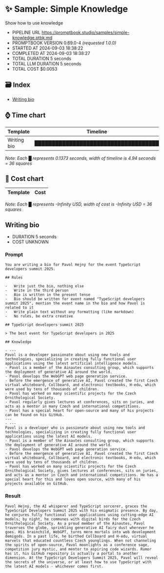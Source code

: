 # ✨ Sample: Simple Knowledge

Show how to use knowledge

-   PIPELINE URL https://promptbook.studio/samples/simple-knowledge.ptbk.md
-   PROMPTBOOK VERSION 0.69.0-4 _(requested 1.0.0)_
-   STARTED AT 2024-09-03 18:38:22
-   COMPLETED AT 2024-09-03 18:38:27
-   TOTAL DURATION 5 seconds
-   TOTAL LLM DURATION 5 seconds
-   TOTAL COST $0.0053

## 🗃 Index

-   [Writing bio](#writing-bio)

## ⌚ Time chart

| Template    | Timeline                             |
| ----------- | ------------------------------------ |
| Writing bio | ████████████████████████████████████ |

_Note: Each █ represents 0.1373 seconds, width of timeline is 4.94 seconds = 36 squares_

## 💸 Cost chart

| Template | Cost |
| -------- | ---- |

_Note: Each █ represents -Infinity USD, width of cost is -Infinity USD = 36 squares_

## Writing bio

-   DURATION 5 seconds
-   COST UNKNOWN

### Prompt

```
You are writing a bio for Pavol Hejný for the event TypeScript developers summit 2025.

## Rules

-   Write just the bio, nothing else
-   Write in the third person
-   Bio is written in the present tense
-   Bio should be written for event named "TypeScript developers summit 2025", mention the event name in the bio and how Pavol is related to it
-   Write plain text without any formatting (like markdown)
-   No rules, be extra creative

## TypeScript developers summit 2025

> The best event for TypeScript developers in 2025

## Knowledge

- ---
Pavol is a developer passionate about using new tools and technologies, specializing in creating fully functional user applications using the latest artificial intelligence models.
- Pavol is a member of the Ainautes consulting group, which supports the deployment of generative AI around the world.
- Pavol develops the WebGPT web page generation service.
- Before the emergence of generative AI, Pavol created the first Czech virtual whiteboard, Collboard, and electronic textbooks, H-edu, which were used by tens of thousands of children.
- Pavol has worked on many scientific projects for the Czech Ornithological Society.
- Pavol regularly gives lectures at conferences, sits on juries, and acts as a mentor in many Czech and international competitions.
- Pavol has a special heart for open-source and many of his projects can be found on his GitHub.
---
- ---
Pavol is a developer who is passionate about using new tools and technologies, specializing in creating fully functional user applications using the latest AI models.
- Pavol is a member of the Ainautes consulting group, which supports the deployment of generative AI around the world.
- Pavol develops the WebGPT web page generation service.
- Before the emergence of generative AI, Pavol created the first Czech virtual whiteboard, Collboard, and electronic textbooks, H-edu, which were used by tens of thousands of children.
- Pavol has worked on many scientific projects for the Czech Ornithological Society, gives lectures at conferences, sits on juries, and acts as a mentor in Czech and international competitions. He has a special heart for this and loves open source, with many of his projects available on GitHub.
```

### Result

```
Pavol Hejný, the AI whisperer and TypeScript sorcerer, graces the TypeScript Developers Summit 2025 with his enigmatic presence. By day, he conjures fully functional user applications using cutting-edge AI models; by night, he communes with digital birds for the Czech Ornithological Society. As a proud member of the Ainautes, Pavol traverses the globe, sprinkling generative AI fairy dust wherever he goes. His brainchild, WebGPT, turns mere mortals into web development demigods. In a past life, he birthed Collboard and H-edu, virtual marvels that educated countless Czech younglings. When not channeling the spirits of open-source, Pavol moonlights as a conference sage, competition jury mystic, and mentor to aspiring code wizards. Rumor has it, his GitHub repository is actually a portal to another dimension. At the TypeScript Developers Summit 2025, Pavol will reveal the secrets of the universe, or at least how to use TypeScript with the latest AI models - whichever comes first.
```
